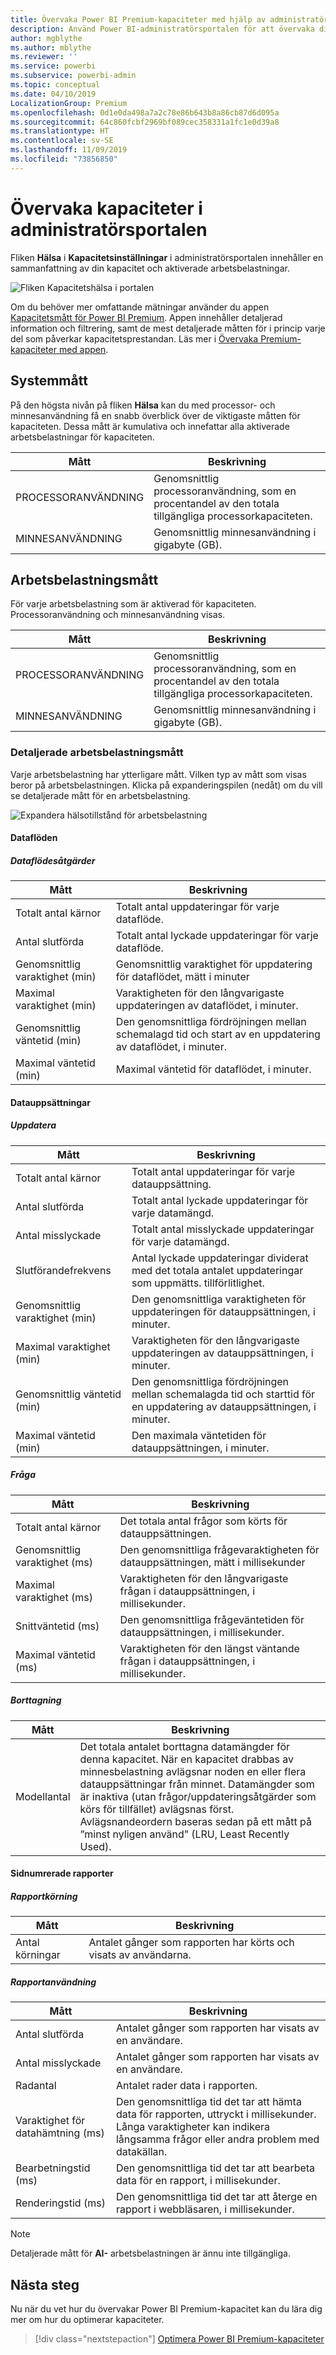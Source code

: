 ```yaml
---
title: Övervaka Power BI Premium-kapaciteter med hjälp av administratörsportalen
description: Använd Power BI-administratörsportalen för att övervaka dina Premium-kapaciteter.
author: mgblythe
ms.author: mblythe
ms.reviewer: ''
ms.service: powerbi
ms.subservice: powerbi-admin
ms.topic: conceptual
ms.date: 04/10/2019
LocalizationGroup: Premium
ms.openlocfilehash: 0d1e0da498a7a2c78e86b643b8a86cb87d6d095a
ms.sourcegitcommit: 64c860fcbf2969bf089cec358331a1fc1e0d39a8
ms.translationtype: HT
ms.contentlocale: sv-SE
ms.lasthandoff: 11/09/2019
ms.locfileid: "73856850"
---
```

# <a name="monitor-capacities-in-the-admin-portal"></a>Övervaka kapaciteter i administratörsportalen

Fliken **Hälsa** i **Kapacitetsinställningar** i administratörsportalen innehåller en sammanfattning av din kapacitet och aktiverade arbetsbelastningar.  

![Fliken Kapacitetshälsa i portalen](media/service-admin-premium-monitor-portal/admin-portal-health.png)

Om du behöver mer omfattande mätningar använder du appen [Kapacitetsmått för Power BI Premium](service-admin-premium-monitor-capacity.md). Appen innehåller detaljerad information och filtrering, samt de mest detaljerade måtten för i princip varje del som påverkar kapacitetsprestandan. Läs mer i [Övervaka Premium-kapaciteter med appen](service-admin-premium-monitor-capacity.md).

## <a name="system-metrics"></a>Systemmått

På den högsta nivån på fliken **Hälsa** kan du med processor- och minnesanvändning få en snabb överblick över de viktigaste måtten för kapaciteten. Dessa mått är kumulativa och innefattar alla aktiverade arbetsbelastningar för kapaciteten.

| **Mått** | **Beskrivning** |
| --- | --- |
| PROCESSORANVÄNDNING | Genomsnittlig processoranvändning, som en procentandel av den totala tillgängliga processorkapaciteten. |
| MINNESANVÄNDNING | Genomsnittlig minnesanvändning i gigabyte (GB).|

## <a name="workload-metrics"></a>Arbetsbelastningsmått

För varje arbetsbelastning som är aktiverad för kapaciteten. Processoranvändning och minnesanvändning visas.

| **Mått** | **Beskrivning** |
| --- | --- |
| PROCESSORANVÄNDNING | Genomsnittlig processoranvändning, som en procentandel av den totala tillgängliga processorkapaciteten. |
| MINNESANVÄNDNING | Genomsnittlig minnesanvändning i gigabyte (GB).|

### <a name="detailed-workload-metrics"></a>Detaljerade arbetsbelastningsmått

Varje arbetsbelastning har ytterligare mått. Vilken typ av mått som visas beror på arbetsbelastningen. Klicka på expanderingspilen (nedåt) om du vill se detaljerade mått för en arbetsbelastning.

![Expandera hälsotillstånd för arbetsbelastning](media/service-admin-premium-monitor-portal/admin-portal-health-expand.png)

#### <a name="dataflows"></a>Dataflöden

##### <a name="dataflow-operations"></a>Dataflödesåtgärder

| **Mått** | **Beskrivning** |
| --- | --- |
| Totalt antal kärnor | Totalt antal uppdateringar för varje dataflöde. |
| Antal slutförda | Totalt antal lyckade uppdateringar för varje dataflöde.|
| Genomsnittlig varaktighet (min) | Genomsnittlig varaktighet för uppdatering för dataflödet, mätt i minuter |
| Maximal varaktighet (min) | Varaktigheten för den långvarigaste uppdateringen av dataflödet, i minuter. |
| Genomsnittlig väntetid (min) | Den genomsnittliga fördröjningen mellan schemalagd tid och start av en uppdatering av dataflödet, i minuter. |
| Maximal väntetid (min) | Maximal väntetid för dataflödet, i minuter.  |

#### <a name="datasets"></a>Datauppsättningar

##### <a name="refresh"></a>Uppdatera

| **Mått** | **Beskrivning** |
| --- | --- |
| Totalt antal kärnor | Totalt antal uppdateringar för varje datauppsättning. |
| Antal slutförda | Totalt antal lyckade uppdateringar för varje datamängd. |
| Antal misslyckade | Totalt antal misslyckade uppdateringar för varje datamängd. |
| Slutförandefrekvens  | Antal lyckade uppdateringar dividerat med det totala antalet uppdateringar som uppmätts. tillförlitlighet. |
| Genomsnittlig varaktighet (min) | Den genomsnittliga varaktigheten för uppdateringen för datauppsättningen, i minuter.  |
| Maximal varaktighet (min) | Varaktigheten för den långvarigaste uppdateringen av datauppsättningen, i minuter. |
| Genomsnittlig väntetid (min) | Den genomsnittliga fördröjningen mellan schemalagda tid och starttid för en uppdatering av datauppsättningen, i minuter. |
| Maximal väntetid (min) | Den maximala väntetiden för datauppsättningen, i minuter. |

##### <a name="query"></a>Fråga

| **Mått** | **Beskrivning** |
| --- | --- |
| Totalt antal kärnor | Det totala antal frågor som körts för datauppsättningen. |
| Genomsnittlig varaktighet (ms) |Den genomsnittliga frågevaraktigheten för datauppsättningen, mätt i millisekunder|
| Maximal varaktighet (ms) |Varaktigheten för den långvarigaste frågan i datauppsättningen, i millisekunder. |
| Snittväntetid (ms) |Den genomsnittliga frågeväntetiden för datauppsättningen, i millisekunder. |
| Maximal väntetid (ms) |Varaktigheten för den längst väntande frågan i datauppsättningen, i millisekunder. |

##### <a name="eviction"></a>Borttagning

| **Mått** | **Beskrivning** |
| --- | --- |
| Modellantal | Det totala antalet borttagna datamängder för denna kapacitet. När en kapacitet drabbas av minnesbelastning avlägsnar noden en eller flera datauppsättningar från minnet. Datamängder som är inaktiva (utan frågor/uppdateringsåtgärder som körs för tillfället) avlägsnas först. Avlägsnandeordern baseras sedan på ett mått på ”minst nyligen använd” (LRU, Least Recently Used). |

#### <a name="paginated-reports"></a>Sidnumrerade rapporter

##### <a name="report-execution"></a>Rapportkörning

| **Mått** | **Beskrivning** |
| --- | --- |
| Antal körningar  | Antalet gånger som rapporten har körts och visats av användarna.|

##### <a name="report-usage"></a>Rapportanvändning

| **Mått** | **Beskrivning** |
| --- | --- |
| Antal slutförda | Antalet gånger som rapporten har visats av en användare. |
| Antal misslyckade |Antalet gånger som rapporten har visats av en användare.|
| Radantal |Antalet rader data i rapporten. |
| Varaktighet för datahämtning (ms) |Den genomsnittliga tid det tar att hämta data för rapporten, uttryckt i millisekunder. Långa varaktigheter kan indikera långsamma frågor eller andra problem med datakällan.  |
| Bearbetningstid (ms) |Den genomsnittliga tid det tar att bearbeta data för en rapport, i millisekunder. |
| Renderingstid (ms) |Den genomsnittliga tid det tar att återge en rapport i webbläsaren, i millisekunder. |

> [!NOTE]
> Detaljerade mått för **AI-** arbetsbelastningen är ännu inte tillgängliga.

## <a name="next-steps"></a>Nästa steg

Nu när du vet hur du övervakar Power BI Premium-kapacitet kan du lära dig mer om hur du optimerar kapaciteter.

> [!div class="nextstepaction"]
> [Optimera Power BI Premium-kapaciteter](service-premium-capacity-optimize.md)
